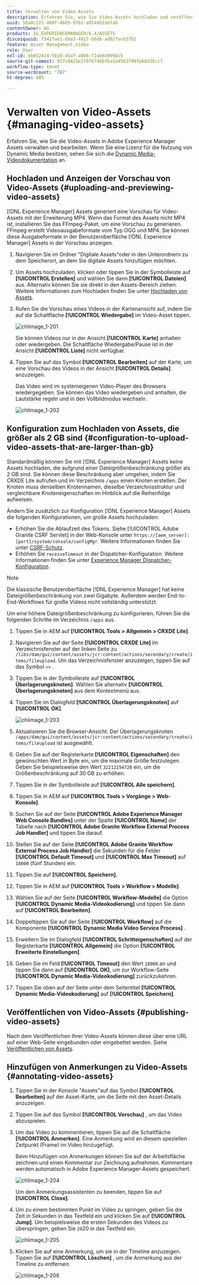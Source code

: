 ```yaml
---
title: Verwalten von Video-Assets
description: Erfahren Sie, wie Sie Video-Assets hochladen und veröffentlichen, eine Vorschau der entsprechenden Assets anzeigen und Anmerkungen hinzufügen können.
uuid: 56a8c221-409f-4605-97b1-a054dd2abfab
contentOwner: AG
products: SG_EXPERIENCEMANAGER/6.4/ASSETS
discoiquuid: f341fae1-dda3-4917-b6db-ad02fec63702
feature: Asset Management,Video
role: User
exl-id: eb652414-5b10-45af-a8b6-f1de649994c5
source-git-commit: 937c9425e276f67486fba1d4563799fe68d35cc7
workflow-type: tm+mt
source-wordcount: '787'
ht-degree: 48%

---
```


# Verwalten von Video-Assets    {#managing-video-assets}

Erfahren Sie, wie Sie die Video-Assets in Adobe Experience Manager Assets verwalten und bearbeiten. Wenn Sie eine Lizenz für die Nutzung von Dynamic Media besitzen, sehen Sie sich die [Dynamic Media-Videodokumentation](video.md) an.

## Hochladen und Anzeigen der Vorschau von Video-Assets {#uploading-and-previewing-video-assets}

[!DNL Experience Manager] Assets generiert eine Vorschau für Video-Assets mit der Erweiterung MP4. Wenn das Format des Assets nicht MP4 ist, installieren Sie das FFmpeg-Paket, um eine Vorschau zu generieren. FFmpeg erstellt Videoausgabeformate vom Typ OGG und MP4. Sie können diese Ausgabeformate in der Benutzeroberfläche [!DNL Experience Manager] Assets in der Vorschau anzeigen.

1. Navigieren Sie im Ordner &quot;Digitale Assets&quot;oder in den Unterordnern zu dem Speicherort, an dem Sie digitale Assets hinzufügen möchten.
1. Um Assets hochzuladen, klicken oder tippen Sie in der Symbolleiste auf **[!UICONTROL Erstellen]** und wählen Sie dann **[!UICONTROL Dateien]** aus. Alternativ können Sie sie direkt in den Assets-Bereich ziehen. Weitere Informationen zum Hochladen finden Sie unter [Hochladen von Assets](managing-assets-touch-ui.md#uploading-assets).
1. Rufen Sie die Vorschau eines Videos in der Kartenansicht auf, indem Sie auf die Schaltfläche **[!UICONTROL Wiedergabe]** im Video-Asset tippen.

   ![chlimage_1-201](assets/chlimage_1-201.png)

   Sie können Videos nur in der Ansicht **[!UICONTROL Karte]** anhalten oder wiedergeben. Die Schaltfläche Wiedergabe/Pause ist in der Ansicht **[!UICONTROL Liste]** nicht verfügbar.

1. Tippen Sie auf das Symbol **[!UICONTROL Bearbeiten]** auf der Karte, um eine Vorschau des Videos in der Ansicht **[!UICONTROL Details]** anzuzeigen.

   Das Video wird im systemeigenen Video-Player des Browsers wiedergegeben. Sie können das Video wiedergeben und anhalten, die Lautstärke regeln und in den Vollbildmodus wechseln.

   ![chlimage_1-202](assets/chlimage_1-202.png)

## Konfiguration zum Hochladen von Assets, die größer als 2 GB sind {#configuration-to-upload-video-assets-that-are-larger-than-gb}

Standardmäßig können Sie mit [!DNL Experience Manager] Assets keine Assets hochladen, die aufgrund einer Dateigrößenbeschränkung größer als 2 GB sind. Sie können diese Beschränkung aber umgehen, indem Sie CRXDE Lite aufrufen und im Verzeichnis `/apps` einen Knoten erstellen. Der Knoten muss denselben Knotennamen, dieselbe Verzeichnisstruktur und vergleichbare Knoteneigenschaften im Hinblick auf die Reihenfolge aufweisen.

Ändern Sie zusätzlich zur Konfiguration [!DNL Experience Manager] Assets die folgenden Konfigurationen, um große Assets hochzuladen:

* Erhöhen Sie die Ablaufzeit des Tokens. Siehe [!UICONTROL Adobe Granite CSRF Servlet] in der Web-Konsole unter `https://[aem_server]:[port]/system/console/configMgr`. Weitere Informationen finden Sie unter [CSRF-Schutz](/help/sites-developing/csrf-protection.md).
* Erhöhen Sie `receiveTimeout` in der Dispatcher-Konfiguration. Weitere Informationen finden Sie unter [Experience Manager Dispatcher-Konfiguration](https://experienceleague.adobe.com/docs/experience-manager-dispatcher/using/configuring/dispatcher-configuration.html#renders-options).

>[!NOTE]
>
>Die klassische Benutzeroberfläche [!DNL Experience Manager] hat keine Dateigrößenbeschränkung von zwei Gigabyte. Außerdem werden End-to-End-Workflows für große Videos nicht vollständig unterstützt.

Um eine höhere Dateigrößenbeschränkung zu konfigurieren, führen Sie die folgenden Schritte im Verzeichnis `/apps` aus.

1. Tippen Sie in AEM auf **[!UICONTROL Tools > Allgemein > CRXDE Lite]**.
1. Navigieren Sie auf der Seite **[!UICONTROL CRXDE Lite]** im Verzeichnisfenster auf der linken Seite zu `/libs/dam/gui/content/assets/jcr:content/actions/secondary/create/items/fileupload`. Um das Verzeichnisfenster anzuzeigen, tippen Sie auf das Symbol `>>` .
1. Tippen Sie in der Symbolleiste auf **[!UICONTROL Überlagerungsknoten]**. Wählen Sie alternativ **[!UICONTROL Überlagerungsknoten]** aus dem Kontextmenü aus.
1. Tippen Sie im Dialogfeld **[!UICONTROL Überlagerungsknoten]** auf **[!UICONTROL OK]**.

   ![chlimage_1-203](assets/chlimage_1-203.png)

1. Aktualisieren Sie die Browser-Ansicht. Der Überlagerungsknoten `/apps/dam/gui/content/assets/jcr:content/actions/secondary/create/items/fileupload` ist ausgewählt.
1. Geben Sie auf der Registerkarte **[!UICONTROL Eigenschaften]** den gewünschten Wert in Byte ein, um die maximale Größe festzulegen. Geben Sie beispielsweise den Wert `32212254720` ein, um die Größenbeschränkung auf 30 GB zu erhöhen.

1. Tippen Sie in der Symbolleiste auf **[!UICONTROL Alle speichern]**.
1. Tippen Sie in AEM auf **[!UICONTROL Tools > Vorgänge > Web-Konsole]**.
1. Suchen Sie auf der Seite **[!UICONTROL Adobe Experience Manager Web Console Bundles]** unter der Spalte **[!UICONTROL Name]** der Tabelle nach **[!UICONTROL Adobe Granite Workflow External Process Job Handler]** und tippen Sie darauf.
1. Stellen Sie auf der Seite **[!UICONTROL Adobe Granite Workflow External Process Job Handler]** die Sekunden für die Felder **[!UICONTROL Default Timeout]** und **[!UICONTROL Max Timeout]** auf `18000` (fünf Stunden) ein.
1. Tippen Sie auf **[!UICONTROL Speichern]**.
1. Tippen Sie in AEM auf **[!UICONTROL Tools > Workflow > Modelle]**.
1. Wählen Sie auf der Seite **[!UICONTROL Workflow-Modelle]** die Option **[!UICONTROL Dynamic Media-Videokodierung]** und tippen Sie dann auf **[!UICONTROL Bearbeiten]**.
1. Doppeltippen Sie auf der Seite **[!UICONTROL Workflow]** auf die Komponente **[!UICONTROL Dynamic Media Video Service Process]** .
1. Erweitern Sie im Dialogfeld **[!UICONTROL Schritteigenschaften]** auf der Registerkarte **[!UICONTROL Allgemein]** die Option **[!UICONTROL Erweiterte Einstellungen]**.
1. Geben Sie im Feld **[!UICONTROL Timeout]** den Wert `18000` an und tippen Sie dann auf **[!UICONTROL OK]**, um zur Workflow-Seite **[!UICONTROL Dynamic Media-Videokodierung]** zurückzukehren.
1. Tippen Sie oben auf der Seite unter dem Seitentitel **[!UICONTROL Dynamic Media-Videokodierung]** auf **[!UICONTROL Speichern]**.

## Veröffentlichen von Video-Assets {#publishing-video-assets}

Nach dem Veröffentlichen Ihrer Video-Assets können diese über eine URL auf einer Web-Seite eingebunden oder eingebettet werden. Siehe [Veröffentlichen von Assets](publishing-dynamicmedia-assets.md).

## Hinzufügen von Anmerkungen zu Video-Assets {#annotating-video-assets}

1. Tippen Sie in der Konsole &quot;Assets&quot;auf das Symbol **[!UICONTROL Bearbeiten]** auf der Asset-Karte, um die Seite mit den Asset-Details anzuzeigen.
1. Tippen Sie auf das Symbol **[!UICONTROL Vorschau]** , um das Video abzuspielen.
1. Um das Video zu kommentieren, tippen Sie auf die Schaltfläche **[!UICONTROL Anmerken]**. Eine Anmerkung wird an diesem speziellen Zeitpunkt (Frame) im Video hinzugefügt.

   Beim Hinzufügen von Anmerkungen können Sie auf der Arbeitsfläche zeichnen und einen Kommentar zur Zeichnung aufnehmen. Kommentare werden automatisch in Adobe Experience Manager-Assets gespeichert.

   ![chlimage_1-204](assets/chlimage_1-204.png)

   Um den Anmerkungsassistenten zu beenden, tippen Sie auf **[!UICONTROL Close]**.

1. Um zu einem bestimmten Punkt im Video zu springen, geben Sie die Zeit in Sekunden in das Textfeld ein und klicken Sie auf **[!UICONTROL Jump]**. Um beispielsweise die ersten Sekunden des Videos zu überspringen, geben Sie `20`20 in das Textfeld ein.

   ![chlimage_1-205](assets/chlimage_1-205.png)

1. Klicken Sie auf eine Anmerkung, um sie in der Timeline anzuzeigen. Tippen Sie auf **[!UICONTROL Löschen]** , um die Anmerkung aus der Timeline zu entfernen.

   ![chlimage_1-206](assets/chlimage_1-206.png)
